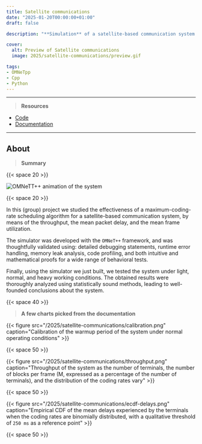 ```yaml
---
title: Satellite communications
date: "2025-01-20T00:00:00+01:00"
draft: false

description: "**Simulation** of a satellite-based communication system using the **OMNeT++ framework** and **statistical analysis** of the obtained results"

cover:
  alt: Preview of Satellite communications
  image: 2025/satellite-communications/preview.gif

tags:
- OMNeTpp
- Cpp
- Python
---
```


---

> **Resources**

- [Code](https://github.com/deluf/satellite-communications)
- [Documentation](/2025/satellite-communications/documentation.pdf)

---

## About

> **Summary**

{{< space 20 >}}

![OMNeTT++ animation of the system](/2025/satellite-communications/preview.gif)

{{< space 20 >}}

In this (group) project we studied the effectiveness of a maximum-coding-rate scheduling algorithm for a satellite-based communication system, by means of the throughput, the mean packet delay, and the mean frame utilization.

The simulator was developed with the `OMNeT++` framework, and was thoughtfully validated using: detailed debugging statements, runtime error handling, memory leak analysis, code profiling, and both intuitive and mathematical proofs for a wide range of behavioral tests.

Finally, using the simulator we just built, we tested the system under light, normal, and heavy working conditions. The obtained results were thoroughly analyzed using statistically sound methods, leading to well-founded conclusions about the system.

{{< space 40 >}}

> **A few charts picked from the documentation**

{{< figure src="/2025/satellite-communications/calibration.png" caption="Calibration of the warmup period of the system under normal operating conditions" >}}

{{< space 50 >}}

{{< figure src="/2025/satellite-communications/throughput.png" caption="Throughput of the system as the number of terminals, the number of blocks per frame (M, expressed as a percentage of the number of terminals), and the distribution of the coding rates vary" >}}

{{< space 50 >}}

{{< figure src="/2025/satellite-communications/ecdf-delays.png" caption="Empirical CDF of the mean delays experienced by the terminals when the coding rates are binomially distributed, with a qualitative threshold of `250 ms` as a reference point" >}}

{{< space 50 >}}
